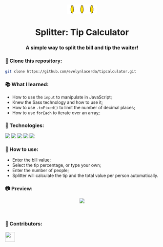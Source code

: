 <p align="center">
    <img src="./src/img/coin.gif" width="32"><img src="./src/img/coin.gif" width="32"><img src="./src/img/coin.gif" width="32">
</p>
<h1 align="center">Splitter: Tip Calculator</h1>

<h3 align="center">A simple way to split the bill and tip the waiter!</h3>

### 👥 Clone this repository:
```bash
git clone https://github.com/evelynlacerda/tipcalculator.git
```

### 📚 What I learned:
- How to use the `input` to manipulate in JavaScript;
- Knew the Sass technology and how to use it;
- How to use `.toFixed()` to limit the number of decimal places;
- How to use `forEach` to iterate over an array;

### 🚀 Technologies:
<div style="display: block">
    <img src="https://img.shields.io/badge/HTML5-0c1014?style=for-the-badge&logo=html5&logoColor=E34F26">
    <img src="https://img.shields.io/badge/CSS3-0c1014?style=for-the-badge&logo=css3&logoColor=1572B6">
    <img src="https://img.shields.io/badge/SASS-0c1014?style=for-the-badge&logo=sass&logoColor=CC6699">
    <img src="https://img.shields.io/badge/JavaScript-0c1014?style=for-the-badge&logo=javascript&logoColor=F7DF1E">
    <img src="https://img.shields.io/badge/VS Code-0c1014?style=for-the-badge&logo=visualstudiocode&logoColor=007ACC">
</div>

### 🧮 How to use:
- Enter the bill value;
- Select the tip percentage, or type your own;
- Enter the number of people;
- Splitter will calculate the tip and the total value per person automatically.

### 📷 Preview:
<p align="center">
    <img src="./src/img/preview.gif">
</p>

<br>

### 🤝 Contributors:
<img height="32" width="32" src="https://badges.pufler.dev/contributors/evelynlacerda/tictactoe-js?size=50&padding=5&perRow=10&bots=true" />
